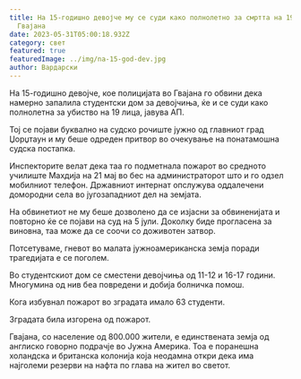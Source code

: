 ```yaml
---
title: На 15-годишно девојче му се суди како полнолетно за смртта на 19 лица во
  Гвајана
date: 2023-05-31T05:00:18.932Z
category: свет
featured: true
featuredImage: ../img/na-15-god-dev.jpg
author: Вардарски
---
```

На 15-годишно девојче, кое полицијата во Гвајана го обвини дека намерно запалила студентски дом за девојчиња, ќе и се суди како полнолетна за убиство на 19 лица, јавува АП.

Тој се појави буквално на судско рочиште јужно од главниот град Џорџтаун и му беше одреден притвор во очекување на понатамошна судска постапка.

Инспекторите велат дека таа го подметнала пожарот во средното училиште Махдија на 21 мај во бес на администраторот што и го одзел мобилниот телефон. Државниот интернат опслужува оддалечени домородни села во југозападниот дел на земјата.

На обвинетиот не му беше дозволено да се изјасни за обвиненијата и повторно ќе се појави на суд на 5 јули. Доколку биде прогласена за виновна, таа може да се соочи со доживотен затвор.

Потсетуваме, гневот во малата јужноамериканска земја поради трагедијата е се поголем.

Во студентскиот дом се сместени девојчиња од 11-12 и 16-17 години. Многумина од нив беа повредени и добија болничка помош.

Кога избувнал пожарот во зградата имало 63 студенти.

Зградата била изгорена од пожарот.

Гвајана, со население од 800.000 жители, е единствената земја од англиско говорно подрачје во Јужна Америка. Тоа е поранешна холандска и британска колонија која неодамна откри дека има најголеми резерви на нафта по глава на жител во светот.